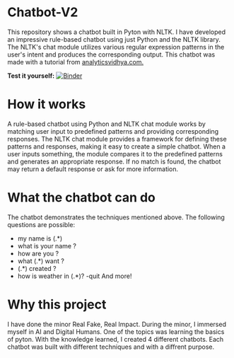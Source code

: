 # Chatbot-V2
This repository shows a chatbot built in Pyton with NLTK. I have developed an impressive rule-based chatbot using just Python and the NLTK library. The NLTK's chat module utilizes various regular expression patterns in the user's intent and produces the corresponding output. This chatbot was made with a tutorial from [analyticsvidhya.com.](https://www.analyticsvidhya.com/blog/2021/07/build-a-simple-chatbot-using-python-and-nltk/) 


**Test it yourself:**
[![Binder](https://mybinder.org/badge_logo.svg)](https://mybinder.org/v2/gh/rubenroo/Chatbot-V2/HEAD?labpath=Chatbot%20using%20NLTK%20Library%20in%20Python%20optie%204%20(Feb%2C%20Ruben)%20(1).ipynb)



# How it works
A rule-based chatbot using Python and NLTK chat module works by matching user input to predefined patterns and providing corresponding responses. The NLTK chat module provides a framework for defining these patterns and responses, making it easy to create a simple chatbot. When a user inputs something, the module compares it to the predefined patterns and generates an appropriate response. If no match is found, the chatbot may return a default response or ask for more information.

# What the chatbot can do
The chatbot demonstrates the techniques mentioned above. The following questions are possible:

- my name is (.*)
- what is your name ?
- how are you ?
- what (.*) want ?
- (.*) created ?
- how is weather in (.*)?
-quit
And more!

# Why this project
I have done the minor Real Fake, Real Impact. During the minor, I immersed myself in AI and Digital Humans. One of the topics was learning the basics of pyton. With the knowledge learned, I created 4 different chatbots. Each chatbot was built with different techniques and with a diffrent purpose.

